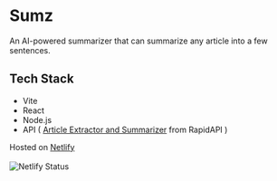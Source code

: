# Sumz

An AI-powered summarizer that can summarize any article into a few sentences.
<br>

## Tech Stack

- Vite 
- React
- Node.js
- API ( [Article Extractor and Summarizer](https://rapidapi.com/restyler/api/article-extractor-and-summarizer) from RapidAPI )

Hosted on [Netlify](https://summarizeart.netlify.app/)
<br><br>
![Netlify Status](https://api.netlify.com/api/v1/badges/fe0ff399-dccd-4944-a241-186875126925/deploy-status)
